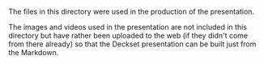 The files in this directory were used in the production of the presentation.

The images and videos used in the presentation are not included in this directory
but have rather been uploaded to the web (if they didn't come from there already)
so that the Deckset presentation can be built just from the Markdown.
